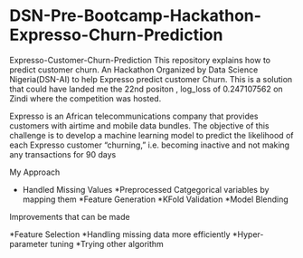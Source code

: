# DSN-Pre-Bootcamp-Hackathon-Expresso-Churn-Prediction
Expresso-Customer-Churn-Prediction This repository explains how to predict customer churn. An Hackathon Organized by Data Science Nigeria(DSN-AI) to help Expresso predict customer Churn. This is a solution that could have landed me the 22nd positon , log_loss of 0.247107562 on Zindi where the competition was hosted.

Expresso is an African telecommunications company that provides customers with airtime and mobile data bundles. The objective of this challenge is to develop a machine learning model to predict the likelihood of each Expresso customer “churning,” i.e. becoming inactive and not making any transactions for 90 days

My Approach

* Handled Missing Values
*Preprocessed Catgegorical variables by mapping them
*Feature Generation
*KFold Validation
*Model Blending

Improvements that can be made

*Feature Selection
*Handling missing data more efficiently
*Hyper-parameter tuning
*Trying other algorithm
